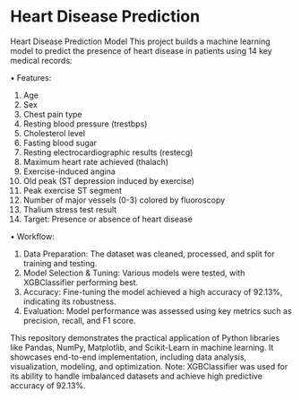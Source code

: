 # Heart Disease Prediction
Heart Disease Prediction Model  This project builds a machine learning model to predict the presence of heart disease in patients using 14 key medical records:

•	Features: 	
1.	Age
2.	Sex
3.	Chest pain type 	
4. Resting blood pressure (trestbps)
5. Cholesterol level
6. Fasting blood sugar
7. Resting electrocardiographic results (restecg)
8. Maximum heart rate achieved (thalach)
9. Exercise-induced angina
10. Old peak (ST depression induced by exercise)
11. Peak exercise ST segment
12. Number of major vessels (0-3) colored by fluoroscopy
13. Thalium stress test result
14. Target: Presence or absence of heart disease
    
•	Workflow:
1.	Data Preparation: The dataset was cleaned, processed, and split for training and testing.
2.	Model Selection & Tuning: Various models were tested, with XGBClassifier performing best.
3.	Accuracy: Fine-tuning the model achieved a high accuracy of 92.13%, indicating its robustness.
4.	Evaluation: Model performance was assessed using key metrics such as precision, recall, and F1 score.
   
This repository demonstrates the practical application of Python libraries like Pandas, NumPy, Matplotlib, and Scikit-Learn in machine learning. It showcases end-to-end implementation, including data analysis, visualization, modeling, and optimization.  Note: XGBClassifier was used for its ability to handle imbalanced datasets and achieve high predictive accuracy of 92.13%.
